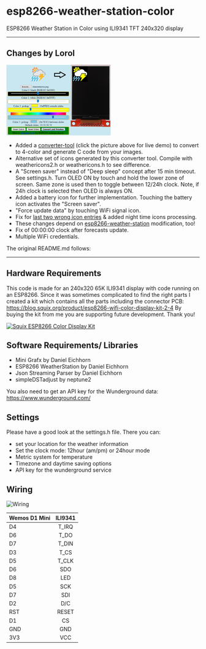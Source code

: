 # esp8266-weather-station-color

ESP8266 Weather Station in Color using ILI9341 TFT 240x320 display

----

## Changes by Lorol
[![converter-tool](resources/converter-tool/tool.png)](https://rawgit.com/lorol/esp8266-weather-station-color/master/resources/converter-tool/display.htm)
* Added a [converter-tool](resources/converter-tool)  (click the picture above for live demo) to convert to 4-color and generate C code from your images. 
* Alternative set of icons generated by this converter tool. Compile with weathericons2.h or weathericons.h to see difference.
* A "Screen saver" instead of "Deep sleep" concept after 15 min timeout. See settings.h. Turn OLED ON by touch and hold the lower zone of screen. Same zone is used then to toggle between 12/24h clock. Note, if 24h clock is selected then OLED is always ON.
* Added a battery icon for further implementation. Touching the battery icon activates the "Screen saver".
* "Force update data" by touching WiFi signal icon.
* Fix for [last two wrong icon entries](https://github.com/squix78/esp8266-weather-station-color/issues/39) & added night time icons processing. 
* These changes depend on [esp8266-weather-station](https://github.com/lorol/esp8266-weather-station) modification, too!
* Fix of 00:00:00 clock after forecasts update.
* Multiple WiFi credentials. 

The original README.md follows:

----
## Hardware Requirements

This code is made for an 240x320 65K ILI9341 display with code running on an ESP8266.
Since it was sometimes complicated to find the right parts I created a kit which contains all the parts including the connector PCB:
https://blog.squix.org/product/esp8266-wifi-color-display-kit-2-4
By buying the kit from me you are supporting future development. Thank you!

[![Squix ESP8266 Color Display Kit](resources/ESP8266ColorDisplayKit.png)](https://blog.squix.org/product/esp8266-wifi-color-display-kit-2-4)


## Software Requirements/ Libraries
 * Mini Grafx by Daniel Eichhorn
 * ESP8266 WeatherStation by Daniel Eichhorn
 * Json Streaming Parser by Daniel Eichhorn
 * simpleDSTadjust by neptune2

You also need to get an API key for the Wunderground data: https://www.wunderground.com/

## Settings
Please have a good look at the settings.h file. There you can:
 * set your location for the weather information
 * Set the clock mode: 12hour (am/pm) or 24hour mode
 * Metric system for temperature
 * Timezone and daytime saving options
 * API key for the wunderground service

## Wiring

![Wiring](resources/PlaneSpotterWiring.png)

| Wemos D1 Mini | ILI9341      |
| ------------- |:-------------:|
| D4            | T_IRQ         |
| D6            | T_DO          |
| D7            | T_DIN         |
| D3            | T_CS          |
| D5            | T_CLK         |
| D6            | SDO           |
| D8            | LED           |
| D5            | SCK           |
| D7            | SDI           |
| D2            | D/C           |
| RST           | RESET         |
| D1            | CS            |
| GND           | GND           |
| 3V3           | VCC           |

